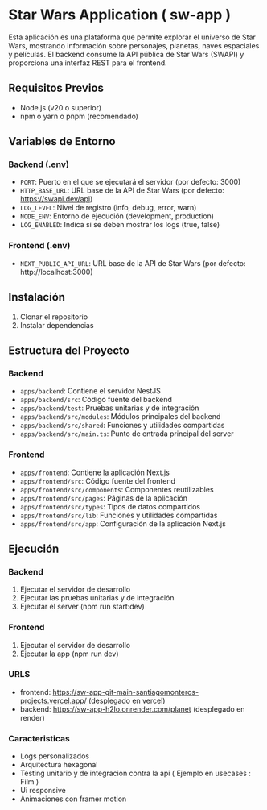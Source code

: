 # Star Wars Application ( sw-app )

Esta aplicación es una plataforma que permite explorar el universo de Star Wars, mostrando información sobre personajes, planetas, naves espaciales y películas. El backend consume la API pública de Star Wars (SWAPI) y proporciona una interfaz REST para el frontend.

## Requisitos Previos

- Node.js (v20 o superior)
- npm o yarn o pnpm (recomendado)

## Variables de Entorno

### Backend (.env)

- `PORT`: Puerto en el que se ejecutará el servidor (por defecto: 3000)
- `HTTP_BASE_URL`: URL base de la API de Star Wars (por defecto: https://swapi.dev/api)
- `LOG_LEVEL`: Nivel de registro (info, debug, error, warn)
- `NODE_ENV`: Entorno de ejecución (development, production)
- `LOG_ENABLED`: Indica si se deben mostrar los logs (true, false)

### Frontend (.env)

- `NEXT_PUBLIC_API_URL`: URL base de la API de Star Wars (por defecto: http://localhost:3000)

## Instalación

1. Clonar el repositorio
2. Instalar dependencias

## Estructura del Proyecto

### Backend

- `apps/backend`: Contiene el servidor NestJS
- `apps/backend/src`: Código fuente del backend
- `apps/backend/test`: Pruebas unitarias y de integración
- `apps/backend/src/modules`: Módulos principales del backend
- `apps/backend/src/shared`: Funciones y utilidades compartidas
- `apps/backend/src/main.ts`: Punto de entrada principal del server

### Frontend

- `apps/frontend`: Contiene la aplicación Next.js
- `apps/frontend/src`: Código fuente del frontend
- `apps/frontend/src/components`: Componentes reutilizables
- `apps/frontend/src/pages`: Páginas de la aplicación
- `apps/frontend/src/types`: Tipos de datos compartidos
- `apps/frontend/src/lib`: Funciones y utilidades compartidas
- `apps/frontend/src/app`: Configuración de la aplicación Next.js

## Ejecución

### Backend

1. Ejecutar el servidor de desarrollo
2. Ejecutar las pruebas unitarias y de integración
3. Ejecutar el server  (npm run start:dev)

### Frontend

1. Ejecutar el servidor de desarrollo
2. Ejecutar la app (npm run dev)



### URLS

- frontend: https://sw-app-git-main-santiagomonteros-projects.vercel.app/ (desplegado en vercel)
- backend: https://sw-app-h2lo.onrender.com/planet (desplegado en render)



### Caracteristicas

- Logs personalizados
- Arquitectura hexagonal
- Testing unitario y de integracion contra la api ( Ejemplo en usecases : Film )
- Ui responsive 
- Animaciones con framer motion
